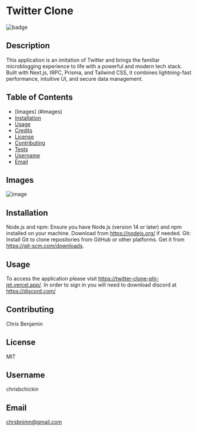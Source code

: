 # Twitter Clone
  ![badge](https://img.shields.io/badge/<License>-<MIT>-<blue>)
## Description
This application is an imitation of Twitter and brings the familiar microblogging experience to life with a powerful and modern tech stack. Built with Next.js, tRPC, Prisma, and Tailwind CSS, it combines lightning-fast performance, intuitive UI, and secure data management.
## Table of Contents
- [Images] (#images)
- [Installation](#installation)
- [Usage](#usage)
- [Credits](#credits)
- [License](#license)
- [Contributing](#contributing)
- [Tests](#tests)
- [Username](#Username)
- [Email](#Email)

## Images
![image](https://github.com/chrisbchickin/twitter-clone/assets/115959478/9ddf6a4d-9582-42ea-9e65-14241f9a1f42)

## Installation
Node.js and npm: Ensure you have Node.js (version 14 or later) and npm installed on your machine. Download from https://nodejs.org/ if needed.
Git: Install Git to clone repositories from GitHub or other platforms. Get it from https://git-scm.com/downloads.

## Usage
 To access the application please visit https://twitter-clone-phi-jet.vercel.app/. In order to sign in you will need to download discord at https://discord.com/
 
## Contributing
Chris Benjamin

## License
MIT

## Username
chrisbchickin

## Email
chrsbnjmn@gmail.com


